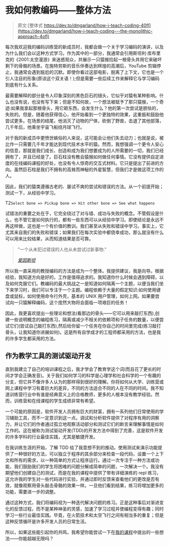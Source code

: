 # 我如何教编码——整体方法

> 原文:[整体式 https://dev.to/dmgarland/how-i-teach-coding-40fl](https://dev.to/dmgarland/how-i-teach-coding---the-monolithic-approach-4ofl)

每次我欢迎我的编码训练营的新成员时，我都会做一个关于学习编码的演讲，以及为什么我们会以这种方式学习。作为其中的一部分，我通常会引用斯坦利·库布里克的《2001:太空漫游》来迷惑观众，并展示一只猿猴捡起一根骨头并用它来破坏剩下的骨骼的场景。在施特劳斯的音乐伴奏达到辉煌的高潮后，YouTube 剪辑停止，我通常会遇到尴尬的沉默。即使你看过这部电影，脱离了上下文，它也是一个引人注目的形象(原谅这个双关语！);但是需要一些后续工作来解释它与学习编码到底有什么关系。

最需要解释的部分是令人印象深刻的黑色巨石的镜头，它似乎对猿有某种影响。什么也没有说，也没有写下来；但是不知何故，一个想法被赋予了那只猿猴，一个奇迹:如果我拿起那根骨头，用它砸东西，会发生什么？他的第一次尝试是胆怯的，失败的。但是，随着他获得信心，他开始看到一个更独特的效果，这重振和鼓励他尝试更多。在场景的结尾，他消灭了动物的尸体，砍倒了野兽，击退了其他部落，几千年后，他乘坐宇宙飞船绕月球飞行。

对于我的新成员中更愤世嫉俗的人来说，这可能会让他们失去动力；也就是说，被比作一只需要几千年才能达到现代技术水平的猿。然而，我想强调一个更令人安心的信息，那就是我们成长、创造和成为我们想要成为的人所需要的一切，我们已经拥有了，并且已经是了。巨石柱没有教会猿猴如何做任何事情。它没有提供自定进度的在线编码课程的好处，也没有令人惊奇的交互式材料。它只是提出了前进的方向。虽然巨石柱是我们不拥有的高耸而神秘的外星智慧，但我们才是做这项工作的人。

因此，我们的猿类遵循古老的、屡试不爽的尝试和错误的方法。从一个前提开始；测试一下，从经验中学习。

T2`Select bone => Pickup bone => Hit other bone => See what happens`

试错法的重要之处在于，它完全绕过了对与错、成功与失败的概念。不管假设是什么，也不管它是如何执行的，都有一些东西可以从经验中学习。即使结论是永远不再这样做，这也是一个有价值的教训。我们甚至从失败和错误中学习。事实上，它尤其来自我们的失败和错误；如果我们在每次实验中都侥幸成功，那么就没有什么可以用来比较结果，从而知道结果是否可靠。

> "一个从未犯过错误的人也从未尝试过新事物."
> 
> <cite>[爱因斯坦](https://www.brainyquote.com/quotes/albert_einstein_148788)</cite>

所以我一直采用的教授编码的方法是成为一个整体。我提供建议，我是向导。根据经验，我知道方向是好的，工作是值得追求的。我知道你什么时候会遇到障碍，以及如何克服它们。教编码的最大挑战之一是知道如何隔离一个主题，以便当我们坐下来学习时，我们可以专注于一个主题。编程依赖于大量的假定知识:如何使用键盘或鼠标，如何使用命令行外壳，基本的 UNIX 用户管理，如何上网。如果要尝试向一只猿解释编码，这个庞然大物将会面临一项艰巨的任务！

因此，我更喜欢提出一些理论和想法(看那边的骨头——它可以用来敲打东西),创建一些说明概念的编程练习，隔离或减少不相关的依赖项和子任务的数量，以便尝试它们(尝试自己敲打东西),然后给你留一个任务在你自己的时间里完成(练习敲打骨头，让我知道你进展如何)。这是所有自学成才的工程师都采用的方法，也是我的许多学生都采用的方法。

## 作为教学工具的测试驱动开发

直到我建立了自己的培训课程之后，我才学会了教育学这个词(而且花了更长的时间才学会正确发音)。关于我们如何学习的科学是心理学和社会科学的一个有趣的分支，但它并不像许多人认为的那样得到很好的理解。你将如何从大学、训练营或网上课程中学习有着巨大的差异，不同的方法适合不同的人在不同的时间。我不知道训练营行业中有谁是经典意义上的合格教师，更多的人根本没有教学经验。然而，训练营和在线课程的学生成绩非常有希望。

一个可能的原因是，软件开发人员拥有巨大的财富，拥有一系列他们日常使用的学习辅助工具，而不一定意识到这一点。调试和分析软件提供了对程序有用的洞察力，并让它们的作者通过孤立地观察活动部分和测试它们的断言来理解事情是如何工作的。这在被称为测试驱动开发(TDD)的开发方法中得到了完善，这是软件开发的许多学科的行业最佳实践，尤其是敏捷开发。

在我训练生涯的开始，了解 TDD 给了我意想不到的推动。使用测试来演示功能提供了一种很好的方法，可以独立于程序的其余部分来检查一段代码，设置一个上下文和所有的需求，以一种简单的方式让程序运行。通过一次专注于一种方法或功能，我们鼓励我们的学生将困难的问题分解成简单的问题，一次解决一个。我没有期望他们创建自己的测试，而是在我的课程中提供了带有详细演练的 repl 练习，这允许我的学生对一些代码进行实验，并通过即时反馈来查看他们的更改是否有效，就像观察用骨头敲击骨骼的效果一样。一旦他们看到结果，练习将增加更多的功能，需要进一步的调整。

通过这种方式，我们将编码视为一种迭代解决问题的练习。正是这种事后对渐进变化的反馈过程，而不是某种神圣的灵感，加速了学习过程并使编程变得有趣；同时学习一些行业最佳实践。毕竟，在火箭技术和太空飞行之间有相当多的重复；但是这种反馈循环是许多开发人员的日常生活。

所以，如果这些能引起你的共鸣，我希望你能尝试一下在[我的课程](/courses.html)中提出的一些想法——你能超越无限吗？